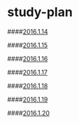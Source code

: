 # study-plan

####[2016.1.14](https://github.com/miemiewang/study-plan/tree/master/2016.1.14)

####[2016.1.15](https://github.com/miemiewang/study-plan/tree/master/2016.1.15)

####[2016.1.16](https://github.com/miemiewang/study-plan/tree/master/2016.1.16)

####[2016.1.17](https://github.com/miemiewang/study-plan/tree/master/2016.1.17)

####[2016.1.18](https://github.com/miemiewang/study-plan/tree/master/2016.1.18)

####[2016.1.19](https://github.com/miemiewang/study-plan/tree/master/2016.1.19)

####[2016.1.20](https://github.com/miemiewang/study-plan/tree/master/2016.1.20)
